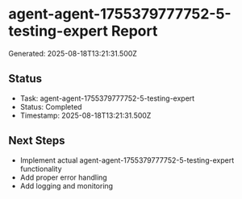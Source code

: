 # agent-agent-1755379777752-5-testing-expert Report

Generated: 2025-08-18T13:21:31.500Z

## Status
- Task: agent-agent-1755379777752-5-testing-expert
- Status: Completed
- Timestamp: 2025-08-18T13:21:31.500Z

## Next Steps
- Implement actual agent-agent-1755379777752-5-testing-expert functionality
- Add proper error handling
- Add logging and monitoring
